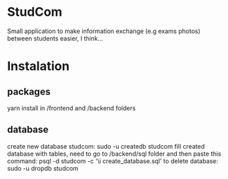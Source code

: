 # StudCom

Small application to make information exchange (e.g exams photos) between students easier, I think...


# Instalation

## packages
yarn install in /frontend and /backend folders

## database
create new database studcom:  sudo -u <your user name> createdb studcom
fill created database with tables, need to go to /backend/sql folder and then paste this command: psql -d studcom -c '\i create_database.sql'
to delete database: sudo -u <your user name> dropdb studcom
